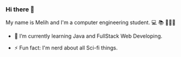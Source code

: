 ### Hi there 👋

My name is Melih and I'm a computer engineering student. 💻 📚 👨🏻‍🎓

- 🌱 I’m currently learning Java and FullStack Web Developing.

- ⚡ Fun fact: I'm nerd about all Sci-fi things.

<!--
**m24ih/m24ih** is a ✨ _special_ ✨ repository because its `README.md` (this file) appears on your GitHub profile.

Here are some ideas to get you started:

- 🔭 I’m currently working on ...
- 🌱 I’m currently learning ...
- 👯 I’m looking to collaborate on ...
- 🤔 I’m looking for help with ...
- 💬 Ask me about ...
- 📫 How to reach me: ...
- 😄 Pronouns: ...
- ⚡ Fun fact: ...
-->
